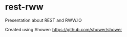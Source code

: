 rest-rww
========

Presentation about REST and RWW.IO

Created using Shower: https://github.com/shower/shower
